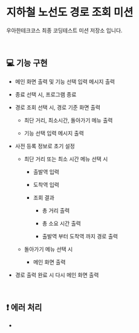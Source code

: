 # 지하철 노선도 경로 조회 미션

우아한테크코스 최종 코딩테스트 미션 저장소 입니다.

<br>

## :computer: 기능 구현

- 메인 화면 출력 및 기능 선택 입력 메시지 출력

- 종료 선택 시, 프로그램 종료

- 경로 조회 선택 시, 경로 기준 화면 출력
    
    - 최단 거리, 최소시간, 돌아가기 메뉴 출력
    
    - 기능 선택 입력 메시지 출력
    
- 사전 등록 정보로 초기 설정
    
    - 최단 거리 또는 최소 시간 메뉴 선택 시

        - 출발역 입력
    
        - 도착역 입력
    
        - 조회 결과
        
          - 총 거리 출력
        
          - 총 소요 시간 출력
        
          - 출발역 부터 도착역 까지 경로 출력
    
    - 돌아가기 메뉴 선택 시
      
      - 메인 화면 출력

- 경로 출력 완료 시 다시 메인 화면 출력

<br>

## :exclamation: 에러 처리

- 